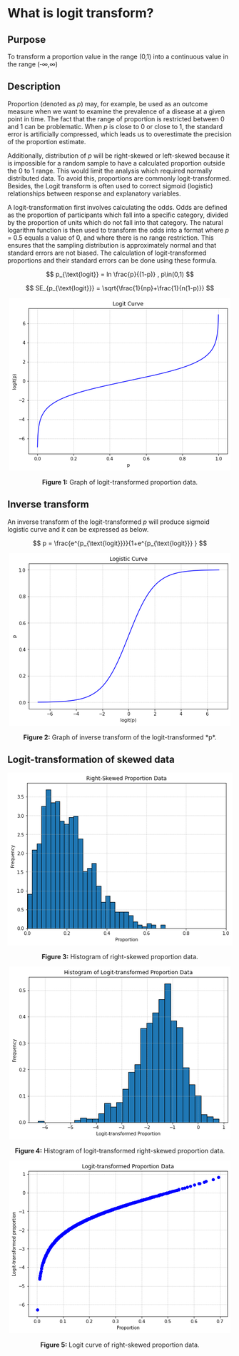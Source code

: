 # What is logit transform?

## Purpose
To transform a proportion value in the range (0,1) into a continuous value in the range (‑∞,∞)

## Description
Proportion (denoted as *p*) may, for example, be used as an outcome measure when we want to examine the prevalence of a disease at a given point in time. The fact that the range of proportion is restricted between 0 and 1 can be problematic. When *p* is close to 0 or close to 1, the standard error is artificially compressed, which leads us to overestimate the precision of the proportion estimate.

Additionally, distribution of *p* will be right-skewed or left-skewed because it is impossible for a random sample to have a calculated proportion outside the 0 to 1 range. This would limit the analysis which required normally distributed data. To avoid this, proportions are commonly logit-transformed. Besides, the Logit transform is often used to correct sigmoid (logistic) relationships between response and explanatory variables.

A logit-transformation first involves calculating the odds. Odds are defined as the proportion of participants which fall into a specific category, divided by the proportion of units which do not fall into that category. The natural logarithm function  is then used to transform the odds into a format where *p* = 0.5 equals a value of 0, and where there is no range restriction. This ensures that the sampling distribution is approximately normal and that standard errors are not biased. The calculation of logit-transformed proportions and their standard errors can be done using these formula.

$$
p_{\text{logit}} = ln \frac{p}{(1-p)}  ,  p\in(0,1)
$$

$$
SE_{p_{\text{logit}}} = \sqrt{\frac{1}{np}+\frac{1}{n(1-p)}}
$$

<div align="center">
<img src="https://github.com/WKPhang/Logit-Transform/blob/main/assets/Figure%201.png"/>
<p><b>Figure 1:</b> Graph of logit-transformed proportion data.</p>
</div>

## Inverse transform
An inverse transform of the logit-transformed *p* will produce sigmoid logistic curve and it can be expressed as below.

$$
p = \frac{e^{p_{\text{logit}}}}{1+e^{p_{\text{logit}}} }
$$

<div align="center">
<img src="https://github.com/WKPhang/Logit-Transform/blob/main/assets/Figure%202.png"/>
<p><b>Figure 2:</b> Graph of inverse transform of the logit-transformed *p*.</p>
</div>

## Logit-transformation of skewed data

<div align="center">
<img src="https://github.com/WKPhang/Logit-Transform/blob/main/assets/Figure%203.png"/>
<p><b>Figure 3:</b> Histogram of right-skewed proportion data.</p>
</div>

<div align="center">
<img src="https://github.com/WKPhang/Logit-Transform/blob/main/assets/Figure%204.png"/>
<p><b>Figure 4:</b> Histogram of logit-transformed right-skewed proportion data.</p>
</div>

<div align="center">
<img src="https://github.com/WKPhang/Logit-Transform/blob/main/assets/Figure%205.png"/>
<p><b>Figure 5:</b> Logit curve of right-skewed proportion data.</p>
</div>
